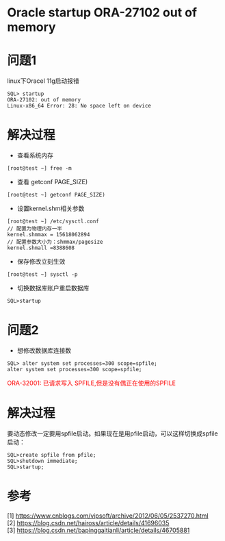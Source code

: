 # Oracle startup ORA-27102 out of memory

# 问题1
linux下Oracel 11g启动报错

```
SQL> startup
ORA-27102: out of memory
Linux-x86_64 Error: 28: No space left on device
```

# 解决过程

- 查看系统内存

```
[root@test ~] free -m
```
- 查看 getconf PAGE_SIZE)

```
[root@test ~] getconf PAGE_SIZE)
```


- 设置kernel.shm相关参数
```
[root@test ~] /etc/sysctl.conf
// 配置为物理内存一半
kernel.shmmax = 15618062894
// 配置参数大小为：shmmax/pagesize
kernel.shmall =8388608
```
- 保存修改立刻生效
```
[root@test ~] sysctl -p
```

- 切换数据库账户重启数据库
```
SQL>startup
```

# 问题2

- 想修改数据库连接数
```
SQL> alter system set processes=300 scope=spfile;  
alter system set processes=300 scope=spfile;  
```
<font color=red>
ORA-32001: 已请求写入 SPFILE,但是没有偶正在使用的SPFILE  
</font>

# 解决过程
要动态修改一定要用spfile启动。如果现在是用pfile启动，可以这样切换成spfile启动：  

```
SQL>create spfile from pfile;  
SQL>shutdown immediate;  
SQL>startup;
```
 
# 参考
[1] https://www.cnblogs.com/vipsoft/archive/2012/06/05/2537270.html  
[2] https://blog.csdn.net/haiross/article/details/41696035  
[3] https://blog.csdn.net/bapinggaitianli/article/details/46705881
